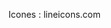 Icones : lineicons.com
<link type="image/png" sizes="16x16" rel="icon" href="images/icons8-valorant-office-m-16.png"> 
